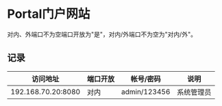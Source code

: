 # Portal门户网站

对内、外端口不为空端口开放为"是"，对内/外端口不为空为"对内/外"。

## 记录
| 访问地址                | 端口开放   | 帐号/密码             | 说明       |
 | --                     | --      | --                   | --        |
| 192.168.70.20:8080      | 对内     | admin/123456                 | 系统管理员   |